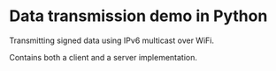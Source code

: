# Data transmission demo in Python

Transmitting signed data using IPv6 multicast over WiFi.

Contains both a client and a server implementation.